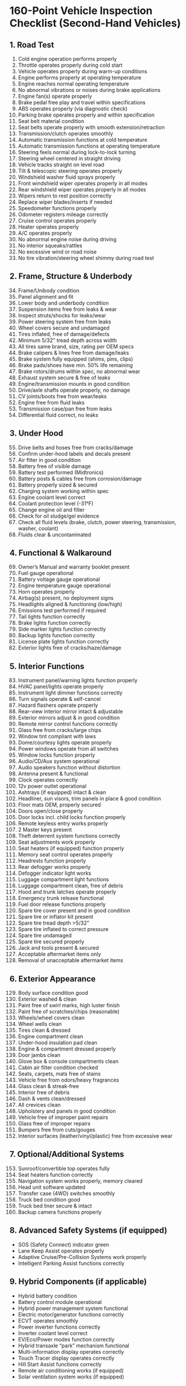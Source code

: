 # 160-Point Vehicle Inspection Checklist (Second-Hand Vehicles)

## 1. Road Test
1. Cold engine operation performs properly  
2. Throttle operates properly during cold start  
3. Vehicle operates properly during warm-up conditions  
4. Engine performs properly at operating temperature  
5. Engine reaches normal operating temperature  
6. No abnormal vibrations or noises during brake applications  
7. Engine fan(s) operate properly  
8. Brake pedal free play and travel within specifications  
9. ABS operates properly (via diagnostic check)  
10. Parking brake operates properly and within specification  
11. Seat belt material condition  
12. Seat belts operate properly with smooth extension/retraction  
13. Transmission/clutch operates smoothly  
14. Automatic transmission functions at cold temperature  
15. Automatic transmission functions at operating temperature  
16. Steering feels normal during lock-to-lock turning  
17. Steering wheel centered in straight driving  
18. Vehicle tracks straight on level road  
19. Tilt & telescopic steering operates properly  
20. Windshield washer fluid sprays properly  
21. Front windshield wiper operates properly in all modes  
22. Rear windshield wiper operates properly in all modes  
23. Wipers return to rest position correctly  
24. Replace wiper blades/inserts if needed  
25. Speedometer functions properly  
26. Odometer registers mileage correctly  
27. Cruise control operates properly  
28. Heater operates properly  
29. A/C operates properly  
30. No abnormal engine noise during driving  
31. No interior squeaks/rattles  
32. No excessive wind or road noise  
33. No tire vibration/steering wheel shimmy during road test  

## 2. Frame, Structure & Underbody
34. Frame/Unibody condition  
35. Panel alignment and fit  
36. Lower body and underbody condition  
37. Suspension items free from leaks & wear  
38. Inspect struts/shocks for leaks/wear  
39. Power steering system free from leaks  
40. Wheel covers secure and undamaged  
41. Tires inflated, free of damage/defects  
42. Minimum 5/32” tread depth across width  
43. All tires same brand, size, rating per OEM specs  
44. Brake calipers & lines free from damage/leaks  
45. Brake system fully equipped (shims, pins, clips)  
46. Brake pads/shoes have min. 50% life remaining  
47. Brake rotors/drums within spec, no abnormal wear  
48. Exhaust system secure & free of leaks  
49. Engine/transmission mounts in good condition  
50. Drive/axle shafts operate properly, no damage  
51. CV joints/boots free from wear/leaks  
52. Engine free from fluid leaks  
53. Transmission case/pan free from leaks  
54. Differential fluid correct, no leaks  

## 3. Under Hood
55. Drive belts and hoses free from cracks/damage  
56. Confirm under-hood labels and decals present  
57. Air filter in good condition  
58. Battery free of visible damage  
59. Battery test performed (Midtronics)  
60. Battery posts & cables free from corrosion/damage  
61. Battery properly sized & secured  
62. Charging system working within spec  
63. Engine coolant level correct  
64. Coolant protection level (-31°F)  
65. Change engine oil and filter  
66. Check for oil sludge/gel evidence  
67. Check all fluid levels (brake, clutch, power steering, transmission, washer, coolant)  
68. Fluids clear & uncontaminated  

## 4. Functional & Walkaround
69. Owner’s Manual and warranty booklet present  
70. Fuel gauge operational  
71. Battery voltage gauge operational  
72. Engine temperature gauge operational  
73. Horn operates properly  
74. Airbag(s) present, no deployment signs  
75. Headlights aligned & functioning (low/high)  
76. Emissions test performed if required  
77. Tail lights function correctly  
78. Brake lights function correctly  
79. Side marker lights function correctly  
80. Backup lights function correctly  
81. License plate lights function correctly  
82. Exterior lights free of cracks/haze/damage  

## 5. Interior Functions
83. Instrument panel/warning lights function properly  
84. HVAC panel/lights operate properly  
85. Instrument light dimmer functions correctly  
86. Turn signals operate & self-cancel  
87. Hazard flashers operate properly  
88. Rear-view interior mirror intact & adjustable  
89. Exterior mirrors adjust & in good condition  
90. Remote mirror control functions correctly  
91. Glass free from cracks/large chips  
92. Window tint compliant with laws  
93. Dome/courtesy lights operate properly  
94. Power windows operate from all switches  
95. Window locks function properly  
96. Audio/CD/Aux system operational  
97. Audio speakers function without distortion  
98. Antenna present & functional  
99. Clock operates correctly  
100. 12v power outlet operational  
101. Ashtrays (if equipped) intact & clean  
102. Headliner, sun visors, trim panels in place & good condition  
103. Floor mats OEM, properly secured  
104. Doors open/close properly  
105. Door locks incl. child locks function properly  
106. Remote keyless entry works properly  
107. 2 Master keys present  
108. Theft deterrent system functions correctly  
109. Seat adjustments work properly  
110. Seat heaters (if equipped) function properly  
111. Memory seat control operates properly  
112. Headrests function properly  
113. Rear defogger works properly  
114. Defogger indicator light works  
115. Luggage compartment light functions  
116. Luggage compartment clean, free of debris  
117. Hood and trunk latches operate properly  
118. Emergency trunk release functional  
119. Fuel door release functions properly  
120. Spare tire cover present and in good condition  
121. Spare tire or inflator kit present  
122. Spare tire tread depth >5/32”  
123. Spare tire inflated to correct pressure  
124. Spare tire undamaged  
125. Spare tire secured properly  
126. Jack and tools present & secured  
127. Acceptable aftermarket items only  
128. Removal of unacceptable aftermarket items  

## 6. Exterior Appearance
129. Body surface condition good  
130. Exterior washed & clean  
131. Paint free of swirl marks, high luster finish  
132. Paint free of scratches/chips (reasonable)  
133. Wheels/wheel covers clean  
134. Wheel wells clean  
135. Tires clean & dressed  
136. Engine compartment clean  
137. Under-hood insulation pad clean  
138. Engine & compartment dressed properly  
139. Door jambs clean  
140. Glove box & console compartments clean  
141. Cabin air filter condition checked  
142. Seats, carpets, mats free of stains  
143. Vehicle free from odors/heavy fragrances  
144. Glass clean & streak-free  
145. Interior free of debris  
146. Dash & vents clean/dressed  
147. All crevices clean  
148. Upholstery and panels in good condition  
149. Vehicle free of improper paint repairs  
150. Glass free of improper repairs  
151. Bumpers free from cuts/gouges  
152. Interior surfaces (leather/vinyl/plastic) free from excessive wear  

## 7. Optional/Additional Systems
153. Sunroof/convertible top operates fully  
154. Seat heaters function correctly  
155. Navigation system works properly, memory cleared  
156. Head unit software updated  
157. Transfer case (4WD) switches smoothly  
158. Truck bed condition good  
159. Truck bed liner secure & intact  
160. Backup camera functions properly  

## 8. Advanced Safety Systems (if equipped)
- SOS (Safety Connect) indicator green  
- Lane Keep Assist operates properly  
- Adaptive Cruise/Pre-Collision Systems work properly  
- Intelligent Parking Assist functions correctly  

## 9. Hybrid Components (if applicable)
- Hybrid battery condition  
- Battery control module operational  
- Hybrid power management system functional  
- Electric motor/generator functions correctly  
- ECVT operates smoothly  
- Power inverter functions correctly  
- Inverter coolant level correct  
- EV/Eco/Power modes function correctly  
- Hybrid transaxle “park” mechanism functional  
- Multi-information display operates correctly  
- Touch Tracer display operates correctly  
- Hill Start Assist functions correctly  
- Remote air conditioning works (if equipped)  
- Solar ventilation system works (if equipped)  
